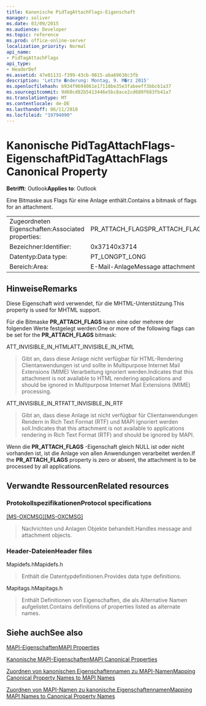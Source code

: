 ```yaml
---
title: Kanonische PidTagAttachFlags-Eigenschaft
manager: soliver
ms.date: 03/09/2015
ms.audience: Developer
ms.topic: reference
ms.prod: office-online-server
localization_priority: Normal
api_name:
- PidTagAttachFlags
api_type:
- HeaderDef
ms.assetid: 47e01131-f399-43cb-9815-aba69638c3fb
description: 'Letzte �nderung: Montag, 9. M�rz 2015'
ms.openlocfilehash: b934f9694061e17118be35e3fabeeff3bbc61a37
ms.sourcegitcommit: 9d60cd82b5413446e5bc8ace2cd689f683fb41a7
ms.translationtype: MT
ms.contentlocale: de-DE
ms.lasthandoff: 06/11/2018
ms.locfileid: "19794090"
---
```

# <a name="pidtagattachflags-canonical-property"></a><span data-ttu-id="c82f6-103">Kanonische PidTagAttachFlags-Eigenschaft</span><span class="sxs-lookup"><span data-stu-id="c82f6-103">PidTagAttachFlags Canonical Property</span></span>

  
  
<span data-ttu-id="c82f6-104">**Betrifft**: Outlook</span><span class="sxs-lookup"><span data-stu-id="c82f6-104">**Applies to**: Outlook</span></span> 
  
<span data-ttu-id="c82f6-105">Eine Bitmaske aus Flags für eine Anlage enthält.</span><span class="sxs-lookup"><span data-stu-id="c82f6-105">Contains a bitmask of flags for an attachment.</span></span> 
  
|||
|:-----|:-----|
|<span data-ttu-id="c82f6-106">Zugeordneten Eigenschaften:</span><span class="sxs-lookup"><span data-stu-id="c82f6-106">Associated properties:</span></span>  <br/> |<span data-ttu-id="c82f6-107">PR_ATTACH_FLAGS</span><span class="sxs-lookup"><span data-stu-id="c82f6-107">PR_ATTACH_FLAGS</span></span>  <br/> |
|<span data-ttu-id="c82f6-108">Bezeichner:</span><span class="sxs-lookup"><span data-stu-id="c82f6-108">Identifier:</span></span>  <br/> |<span data-ttu-id="c82f6-109">0x3714</span><span class="sxs-lookup"><span data-stu-id="c82f6-109">0x3714</span></span>  <br/> |
|<span data-ttu-id="c82f6-110">Datentyp:</span><span class="sxs-lookup"><span data-stu-id="c82f6-110">Data type:</span></span>  <br/> |<span data-ttu-id="c82f6-111">PT_LONG</span><span class="sxs-lookup"><span data-stu-id="c82f6-111">PT_LONG</span></span>  <br/> |
|<span data-ttu-id="c82f6-112">Bereich:</span><span class="sxs-lookup"><span data-stu-id="c82f6-112">Area:</span></span>  <br/> |<span data-ttu-id="c82f6-113">E-Mail-Anlage</span><span class="sxs-lookup"><span data-stu-id="c82f6-113">Message attachment</span></span>  <br/> |
   
## <a name="remarks"></a><span data-ttu-id="c82f6-114">Hinweise</span><span class="sxs-lookup"><span data-stu-id="c82f6-114">Remarks</span></span>

<span data-ttu-id="c82f6-115">Diese Eigenschaft wird verwendet, für die MHTML-Unterstützung.</span><span class="sxs-lookup"><span data-stu-id="c82f6-115">This property is used for MHTML support.</span></span> 
  
<span data-ttu-id="c82f6-116">Für die Bitmaske **PR_ATTACH_FLAGS** kann eine oder mehrere der folgenden Werte festgelegt werden:</span><span class="sxs-lookup"><span data-stu-id="c82f6-116">One or more of the following flags can be set for the **PR_ATTACH_FLAGS** bitmask:</span></span> 
  
<span data-ttu-id="c82f6-117">ATT_INVISIBLE_IN_HTML</span><span class="sxs-lookup"><span data-stu-id="c82f6-117">ATT_INVISIBLE_IN_HTML</span></span> 
  
> <span data-ttu-id="c82f6-118">Gibt an, dass diese Anlage nicht verfügbar für HTML-Rendering Clientanwendungen ist und sollte in Multipurpose Internet Mail Extensions (MIME) Verarbeitung ignoriert werden.</span><span class="sxs-lookup"><span data-stu-id="c82f6-118">Indicates that this attachment is not available to HTML rendering applications and should be ignored in Multipurpose Internet Mail Extensions (MIME) processing.</span></span> 
    
<span data-ttu-id="c82f6-119">ATT_INVISIBLE_IN_RTF</span><span class="sxs-lookup"><span data-stu-id="c82f6-119">ATT_INVISIBLE_IN_RTF</span></span> 
  
> <span data-ttu-id="c82f6-120">Gibt an, dass diese Anlage ist nicht verfügbar für Clientanwendungen Rendern in Rich Text Format (RTF) und MAPI ignoriert werden soll.</span><span class="sxs-lookup"><span data-stu-id="c82f6-120">Indicates that this attachment is not available to applications rendering in Rich Text Format (RTF) and should be ignored by MAPI.</span></span>
    
<span data-ttu-id="c82f6-121">Wenn die **PR_ATTACH_FLAGS** -Eigenschaft gleich NULL ist oder nicht vorhanden ist, ist die Anlage von allen Anwendungen verarbeitet werden.</span><span class="sxs-lookup"><span data-stu-id="c82f6-121">If the **PR_ATTACH_FLAGS** property is zero or absent, the attachment is to be processed by all applications.</span></span> 
  
## <a name="related-resources"></a><span data-ttu-id="c82f6-122">Verwandte Ressourcen</span><span class="sxs-lookup"><span data-stu-id="c82f6-122">Related resources</span></span>

### <a name="protocol-specifications"></a><span data-ttu-id="c82f6-123">Protokollspezifikationen</span><span class="sxs-lookup"><span data-stu-id="c82f6-123">Protocol specifications</span></span>

<span data-ttu-id="c82f6-124">[[MS-OXCMSG]](http://msdn.microsoft.com/library/7fd7ec40-deec-4c06-9493-1bc06b349682%28Office.15%29.aspx)</span><span class="sxs-lookup"><span data-stu-id="c82f6-124">[[MS-OXCMSG]](http://msdn.microsoft.com/library/7fd7ec40-deec-4c06-9493-1bc06b349682%28Office.15%29.aspx)</span></span>
  
> <span data-ttu-id="c82f6-125">Nachrichten und Anlagen Objekte behandelt.</span><span class="sxs-lookup"><span data-stu-id="c82f6-125">Handles message and attachment objects.</span></span>
    
### <a name="header-files"></a><span data-ttu-id="c82f6-126">Header-Dateien</span><span class="sxs-lookup"><span data-stu-id="c82f6-126">Header files</span></span>

<span data-ttu-id="c82f6-127">Mapidefs.h</span><span class="sxs-lookup"><span data-stu-id="c82f6-127">Mapidefs.h</span></span>
  
> <span data-ttu-id="c82f6-128">Enthält die Datentypdefinitionen.</span><span class="sxs-lookup"><span data-stu-id="c82f6-128">Provides data type definitions.</span></span>
    
<span data-ttu-id="c82f6-129">Mapitags.h</span><span class="sxs-lookup"><span data-stu-id="c82f6-129">Mapitags.h</span></span>
  
> <span data-ttu-id="c82f6-130">Enthält Definitionen von Eigenschaften, die als Alternative Namen aufgelistet.</span><span class="sxs-lookup"><span data-stu-id="c82f6-130">Contains definitions of properties listed as alternate names.</span></span>
    
## <a name="see-also"></a><span data-ttu-id="c82f6-131">Siehe auch</span><span class="sxs-lookup"><span data-stu-id="c82f6-131">See also</span></span>



[<span data-ttu-id="c82f6-132">MAPI-Eigenschaften</span><span class="sxs-lookup"><span data-stu-id="c82f6-132">MAPI Properties</span></span>](mapi-properties.md)
  
[<span data-ttu-id="c82f6-133">Kanonische MAPI-Eigenschaften</span><span class="sxs-lookup"><span data-stu-id="c82f6-133">MAPI Canonical Properties</span></span>](mapi-canonical-properties.md)
  
[<span data-ttu-id="c82f6-134">Zuordnen von kanonischen Eigenschaftennamen zu MAPI-Namen</span><span class="sxs-lookup"><span data-stu-id="c82f6-134">Mapping Canonical Property Names to MAPI Names</span></span>](mapping-canonical-property-names-to-mapi-names.md)
  
[<span data-ttu-id="c82f6-135">Zuordnen von MAPI-Namen zu kanonische Eigenschaftennamen</span><span class="sxs-lookup"><span data-stu-id="c82f6-135">Mapping MAPI Names to Canonical Property Names</span></span>](mapping-mapi-names-to-canonical-property-names.md)

